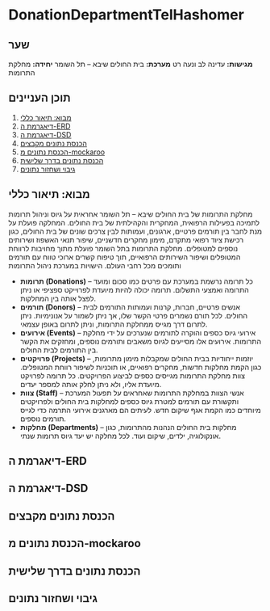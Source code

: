 # DonationDepartmentTelHashomer
## שער
**מגישות:** עדינה לב ונעה רט
**מערכת:** בית החולים שיבא – תל השומר
**יחידה:** מחלקת התרומות

## תוכן העניינים
1. [מבוא: תיאור כללי](#מבוא:-תיאור-כללי)
2. [דיאגרמת ה-ERD](#דיאגרמת-ה-ERD)
3. [דיאגרמת ה-DSD](#דיאגרמת-ה-DSD)
4. [הכנסת נתונים מקבצים](#הכנסת-נתונים-מקבצים)
5. [הכנסת נתונים מ-mockaroo](#הכנסת-נתונים-מ-mockaroo)
6. [הכנסת נתונים בדרך שלישית](#הכנסת-נתונים-בדרך-שלישית)
7. [גיבוי ושחזור נתונים](#גיבוי-ושחזור-נתונים)
   
## מבוא: תיאור כללי
מחלקת התרומות של בית החולים שיבא – תל השומר אחראית על גיוס וניהול תרומות לתמיכה בפעילות הרפואית, המחקרית והקהילתית של בית החולים. המחלקה פועלת על מנת לחבר בין תורמים פרטיים, ארגונים, ועמותות לבין צרכים שונים של בית החולים, כגון רכישת ציוד רפואי מתקדם, מימון מחקרים חדשניים, שיפור תנאי האשפוז ושירותים נוספים למטופלים. מחלקת התרומות בתל השומר פועלת מתוך מחויבות לרווחת המטופלים ושיפור השירותים הרפואיים, תוך טיפוח קשרים ארוכי טווח עם תורמים ותומכים מכל רחבי העולם.
הישויות במערכת ניהול התרומות
- **תרומות (Donations)** – כל תרומה נרשמת במערכת עם פרטים כמו סכום ומועד התרומה ואמצעי התשלום. תרומה יכולה להיות מיועדת לפרוייקט ספציפי או ניתן לפצל אותה בין המחלקות.  
- **תורמים (Donors)** – אנשים פרטיים, חברות, קרנות ועמותות התורמים לבית החולים. לכל תורם נשמרים פרטי הקשר שלו, אך ניתן לשמור על אנונימיות. ניתן לתרום דרך מגייס ממחלקת התרומות, וניתן לתרום באופן עצמאי. 
- **אירועים (Events)** – אירועי גיוס כספים והוקרה לתורמים שנערכים על ידי מחלקת התרומות. אירועים אלו מסייעים לגיוס משאבים ותורמים נוספים, ומחזקים את הקשר בין התורמים לבית החולים.
- **פרויקטים (Projects)** – יוזמות ייחודיות בבית החולים שמקבלות מימון מתרומות, כגון הקמת מחלקות חדשות, מחקרים רפואיים, או תוכניות לשיפור רווחת המטופלים. צוות מחלקת התרומות מגייסים כספים לביצוע הפרויקטים. כל תרומה לפרויקט מיועדת אליו, ולא ניתן לחלק אותה למספר יעדים. 
- **צוות (Staff)** – אנשי הצוות במחלקת התרומות שאחראים על תפעול המערכת ותקשורת עם תורמים למטרת גיוס כספים למחלקות בית החולים ולפרויקטים מיוחדים כמו הקמת אגף שיקום חדש. לעיתים הם מארגנים אירועי התרמה כדי לגייס תורמים נוספים.
- **מחלקות (Departments)** – מחלקות בית החולים הנהנות מהתרומות, כגון אונקולוגיה, ילדים, שיקום ועוד. לכל מחלקה יש יעד גיוס תרומות שנתי.

## דיאגרמת ה-ERD


## דיאגרמת ה-DSD


## הכנסת נתונים מקבצים


## הכנסת נתונים מ-mockaroo


## הכנסת נתונים בדרך שלישית


## גיבוי ושחזור נתונים
